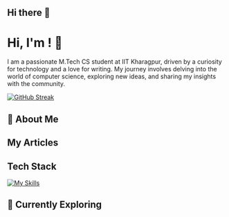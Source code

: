 ## Hi there 👋

# Hi, I'm <YOUR NAME>! 👋

I am a passionate M.Tech CS student at IIT Kharagpur, driven by a curiosity for technology and a love for writing. My journey involves delving into the world of computer science, exploring new ideas, and sharing my insights with the community.

[![GitHub Streak](https://github-readme-streak-stats.herokuapp.com?user=)](https://git.io/streak-stats)
## 🚀 About Me


## My Articles


## Tech Stack
[![My Skills](https://skillicons.dev/icons?i=js,html,css,wasm)](https://skillicons.dev)

## 🌱 Currently Exploring
